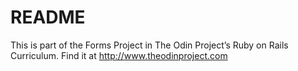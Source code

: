 # README
This is part of the Forms Project in The Odin Project’s Ruby on Rails Curriculum. Find it at http://www.theodinproject.com
